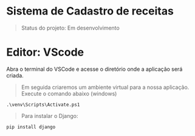 <h1>Sistema de Cadastro de receitas</h1>

> Status do projeto: Em desenvolvimento

# Editor: VScode

Abra o terminal do VSCode e acesse o diretório onde a aplicação será criada.

> Em seguida criaremos um ambiente virtual para a nossa aplicação. Execute o comando abaixo (windows)

```
.\venv\Scripts\Activate.ps1

```

> Para instalar o Django:

```
pip install django

```

